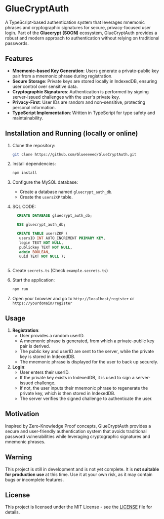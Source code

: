 # GlueCryptAuth

A TypeScript-based authentication system that leverages mnemonic phrases and cryptographic signatures for secure, privacy-focused user login. Part of the **Gluecrypt** **(SOON)** ecosystem, GlueCryptAuth provides a robust and modern approach to authentication without relying on traditional passwords.

## Features
- **Mnemonic-based Key Generation**: Users generate a private-public key pair from a mnemonic phrase during registration.
- **Secure Storage**: Private keys are stored locally in IndexedDB, ensuring user control over sensitive data.
- **Cryptographic Signatures**: Authentication is performed by signing server-issued challenges with the user's private key.
- **Privacy-First**: User IDs are random and non-sensitive, protecting personal information.
- **TypeScript Implementation**: Written in TypeScript for type safety and maintainability.

## Installation and Running (locally or online)

1. Clone the repository:

   ```bash
   git clone https://github.com/Glueeeeed/GlueCryptAuth.git
2. Install dependencies:
    ``` bash
    npm install
   ```
3. Configure the MySQL database:
    - Create a database named `gluecrypt_auth_db`.
    - Create the `usersZKP` table.
      


  4. SQL CODE:
      ```sql
        CREATE DATABASE gluecrypt_auth_db;
      
        USE gluecrypt_auth_db;
      
        CREATE TABLE usersZKP (
         usersID INT AUTO_INCREMENT PRIMARY KEY,
         login TEXT NOT NULL,
         publickey TEXT NOT NULL,
         admin BOOLEAN,
         uuid TEXT NOT NULL );
   
5. Create `secrets.ts` (Check `example.secrets.ts`)
6. Start the application:

   ``` bash
   npm run
   ```
7. Open your browser and go to `http://localhost/register` or `https://yourdomain/register`

## Usage
1. **Registration**:
    - User provides a random userID.
    - A mnemonic phrase is generated, from which a private-public key pair is derived.
    - The public key and userID are sent to the server, while the private key is stored in IndexedDB.
    - The mnemonic phrase is displayed for the user to back up securely.
2. **Login**:
    - User enters their userID.
    - If the private key exists in IndexedDB, it is used to sign a server-issued challenge.
    - If not, the user inputs their mnemonic phrase to regenerate the private key, which is then stored in IndexedDB.
    - The server verifies the signed challenge to authenticate the user.

## Motivation
Inspired by Zero-Knowledge Proof concepts, GlueCryptAuth provides a secure and user-friendly authentication system that avoids traditional password vulnerabilities while leveraging cryptographic signatures and mnemonic phrases.

## Warning

This project is still in development and is not yet complete. It is **not suitable for production use** at this time. Use it at your own risk, as it may contain bugs or incomplete features.


## License
This project is licensed under the MIT License - see the [LICENSE](LICENSE) file for details.
